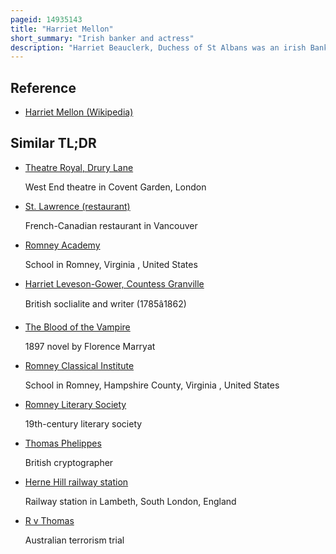 ```yaml
---
pageid: 14935143
title: "Harriet Mellon"
short_summary: "Irish banker and actress"
description: "Harriet Beauclerk, Duchess of St Albans was an irish Banker and Actress who eventually starred at Drury Lane. She was successively the Wife of Banker Thomas Coutts and then of William Beauclerk, 9th Duke of St Albans. She was widely celebrated for her Beauty and she was painted by George Romney and Sir Thomas Lawrence."
---
```


## Reference

- [Harriet Mellon (Wikipedia)](https://en.wikipedia.org/?curid=14935143)

## Similar TL;DR

- [Theatre Royal, Drury Lane](/tldr/en/theatre-royal-drury-lane)

  West End theatre in Covent Garden, London

- [St. Lawrence (restaurant)](/tldr/en/st-lawrence-restaurant)

  French-Canadian restaurant in Vancouver

- [Romney Academy](/tldr/en/romney-academy)

  School in Romney, Virginia , United States

- [Harriet Leveson-Gower, Countess Granville](/tldr/en/harriet-leveson-gower-countess-granville)

  British soclialite and writer (1785â1862)

- [The Blood of the Vampire](/tldr/en/the-blood-of-the-vampire)

  1897 novel by Florence Marryat

- [Romney Classical Institute](/tldr/en/romney-classical-institute)

  School in Romney, Hampshire County, Virginia , United States

- [Romney Literary Society](/tldr/en/romney-literary-society)

  19th-century literary society

- [Thomas Phelippes](/tldr/en/thomas-phelippes)

  British cryptographer

- [Herne Hill railway station](/tldr/en/herne-hill-railway-station)

  Railway station in Lambeth, South London, England

- [R v Thomas](/tldr/en/r-v-thomas)

  Australian terrorism trial
